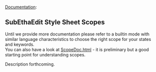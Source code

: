 [Documentation][StyleExample]:
## SubEthaEdit Style Sheet Scopes

Until we provide more documentation please refer to a builtin mode with similar language characteristics to choose the right scope for your states and keywords.  
You can also have a look at [ScopeDoc.html][ScopeDoc] - it is preliminary but a good starting point for understanding scopes.


Description forthcoming.



<!-- Referenced Files -->
[ScopeDoc]: http://htmlpreview.github.io?https://github.com/codingmonkeys/SubEthaEdit/blob/master/Documentation/Styles/SEEScopeDoc.html "Scope Documentation"

<!-- Referenced Paths -->
[StyleExample]: . "SubEthaEdit 4 Style Documentation"
